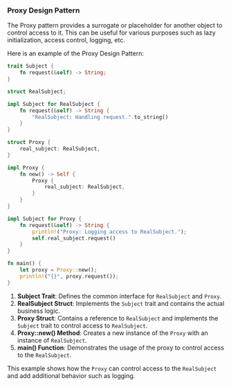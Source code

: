 ### Proxy Design Pattern

The Proxy pattern provides a surrogate or placeholder for another object to control access to it. This can be useful for various purposes such as lazy initialization, access control, logging, etc.

Here is an example of the Proxy Design Pattern:

```rust
trait Subject {
    fn request(&self) -> String;
}

struct RealSubject;

impl Subject for RealSubject {
    fn request(&self) -> String {
        "RealSubject: Handling request.".to_string()
    }
}

struct Proxy {
    real_subject: RealSubject,
}

impl Proxy {
    fn new() -> Self {
        Proxy {
            real_subject: RealSubject,
        }
    }
}

impl Subject for Proxy {
    fn request(&self) -> String {
        println!("Proxy: Logging access to RealSubject.");
        self.real_subject.request()
    }
}

fn main() {
    let proxy = Proxy::new();
    println!("{}", proxy.request());
}
```

1. **Subject Trait**: Defines the common interface for `RealSubject` and `Proxy`.
2. **RealSubject Struct**: Implements the `Subject` trait and contains the actual business logic.
3. **Proxy Struct**: Contains a reference to `RealSubject` and implements the `Subject` trait to control access to `RealSubject`.
4. **Proxy::new() Method**: Creates a new instance of the `Proxy` with an instance of `RealSubject`.
5. **main() Function**: Demonstrates the usage of the proxy to control access to the `RealSubject`.

This example shows how the `Proxy` can control access to the `RealSubject` and add additional behavior such as logging.
